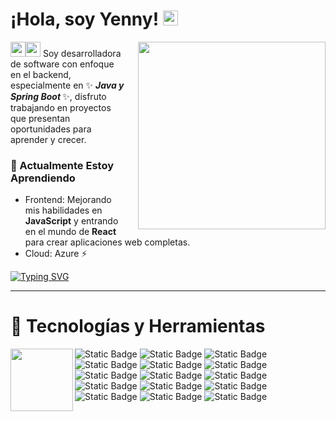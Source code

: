 # ¡Hola, soy Yenny!  <img src="https://github.githubassets.com/images/mona-whisper.gif" height="24" /></h2>

<div> 
  <img align='right' src="https://github.com/user-attachments/assets/6a6c66f8-406a-4896-9ef2-32994a99f3aa" width="300" style="margin-left: 20px;" /> 
  
  <p>
   <img src="https://github.com/user-attachments/assets/f5acb781-2bbf-4400-80de-86a3be0d493f" height="24"/><img src="https://github.com/user-attachments/assets/438899d5-806c-46f9-be09-9230245a659f" height="24"/> 
  Soy desarrolladora de software con enfoque en el backend, especialmente en ✨ <i><b> Java y Spring Boot </b></i> ✨, disfruto trabajando en proyectos que presentan oportunidades para aprender y crecer.
  </p> 
</div> 

### 🌱 Actualmente Estoy Aprendiendo  
* Frontend: Mejorando mis habilidades en **JavaScript** y entrando en el mundo de **React** para crear aplicaciones web completas.
* Cloud: Azure ⚡

[![Typing SVG](https://readme-typing-svg.demolab.com?font=Fira+Code&pause=1000&width=457&lines=Busco+nuevas+formas+de+hacer+las+cosas+)](https://git.io/typing-svg)

-----

# 🔭 Tecnologías y Herramientas 

<img align='left' src="https://github.com/user-attachments/assets/89feb04f-9a3f-4e0a-b686-649af5ccdf8d" width="100" /> 

![Static Badge](https://img.shields.io/badge/Java-FEFAE0?style=for-the-badge&logo=coffeescript&logoColor=black&labelColor=B99470)
![Static Badge](https://img.shields.io/badge/Spring%20Framework-efebe9?style=for-the-badge&logo=spring&logoColor=black&labelColor=A4ac86)
![Static Badge](https://img.shields.io/badge/Spring%20Boot-e3e1e6?style=for-the-badge&logo=springboot&logoColor=black&labelColor=936639)
![Static Badge](https://img.shields.io/badge/MySql-EFE7DA?style=for-the-badge&logo=mysql&logoColor=black&labelColor=C1B6A3)
![Static Badge](https://img.shields.io/badge/Teradata-E1DACA?style=for-the-badge&logo=teradata&logoColor=black&labelColor=B3907A)
![Static Badge](https://img.shields.io/badge/Oracle-ccd7cf?style=for-the-badge&logo=oracle&logoColor=black&labelColor=c6d1b3)
![Static Badge](https://img.shields.io/badge/HTML5-DBD5D2?style=for-the-badge&logo=html5&logoColor=black&labelColor=AcB6B3)
![Static Badge](https://img.shields.io/badge/CSS3-efebe9?style=for-the-badge&logo=css3&logoColor=black&labelColor=cfd8dc)
![Static Badge](https://img.shields.io/badge/JavaScript-E4c9B6?style=for-the-badge&logo=javascript&logoColor=black&labelColor=D7A49A)
![Static Badge](https://img.shields.io/badge/JQuery-C9C2B2?style=for-the-badge&logo=jquery&logoColor=black&labelColor=C9C282)
![Static Badge](https://img.shields.io/badge/BootStrap-E3E5E8?style=for-the-badge&logo=bootstrap&logoColor=black&labelColor=D6C7BD)
![Static Badge](https://img.shields.io/badge/Python-B8c5b9?style=for-the-badge&logo=python&logoColor=black&labelColor=Cdb499)
![Static Badge](https://img.shields.io/badge/IBM%20DataStage-e3e1e6?style=for-the-badge&logo=ibm&logoColor=black&labelColor=d7ccc8)
![Static Badge](https://img.shields.io/badge/Kibana-E9D7C0?style=for-the-badge&logo=kibana&logoColor=black&labelColor=92AdA4)
![Static Badge](https://img.shields.io/badge/Datadog-f2d7d5?style=for-the-badge&logo=datadog&logoColor=black&labelColor=E1DbDc)


<!--
-----

<div align="center">

![Top Langs](https://github-readme-stats.vercel.app/api/top-langs/?username=thanzel&layout=compact)

![Anurag's GitHub stats](https://github-readme-stats.vercel.app/api?username=thanzel&show_icons=true&theme=radical)

</div>


 
<img src="https://myreadme.vercel.app/api/embed/thanzel?panels=userstatistics,toprepositories,toplanguages,commitgraph" alt="reimaginedreadme" />

[![Static Badge](https://img.shields.io/badge/Portafolio-2d4874?style=for-the-badge&logo=esbuild&logoColor=black&labelColor=d7dbdd)](https://thanzel.github.io/portafolio-yenny/index.html)

<img alt="GitHub" src="https://img.shields.io/badge/dynamic/json?logo=github&label=GitHub+Followers&labelColor=282c34&color=181717&query=%24.data.totalSubs&url=https%3A%2F%2Fapi.spencerwoo.com%2Fsubstats%2F%3Fsource%3Dgithub%26queryKey%3Dthanzel&longCache=true"/>
<img alt="followers" src="https://img.shields.io/github/followers/thanzel?label=Followers&style=social">
<img src="https://img.shields.io/github/stars/thanzel?label=Stars" alt="stars">

<img src="https://github-readme-stats.vercel.app/api/top-langs?username=thanzel&show_icons=true&locale=en&layout=compact&theme=chartreuse-light" alt="ovi" />

<img src="http://estruyf-github.azurewebsites.net/api/VisitorHit?user=thanzel&repo=thanzel&countColorcountColor&countColor=%237B1E7B"/>

- 🔭 I’m currently working on ...
- 🌱 I’m currently learning ...
- 👯 I’m looking to collaborate on ...
- 🤔 I’m looking for help with ...
- 💬 Ask me about ...
- 📫 How to reach me: ...
- 😄 Pronouns: ...
- ⚡ Fun fact: ...
-->

